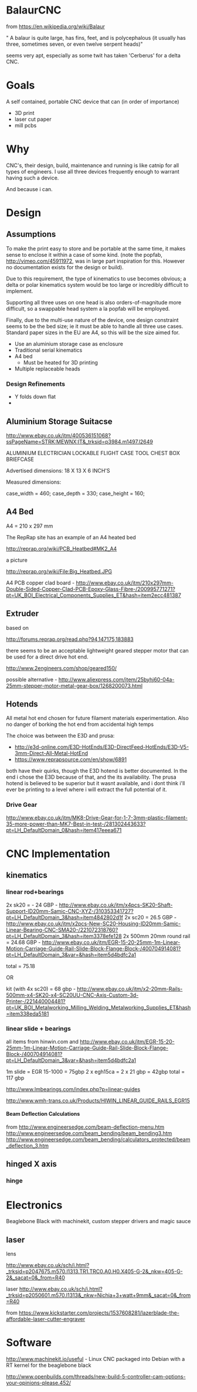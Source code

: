 # BalaurCNC

from https://en.wikipedia.org/wiki/Balaur

" A balaur is quite large, has fins, feet, and is polycephalous (it usually has three, sometimes seven, or even twelve serpent heads)"

seems very apt, especially as some twit has taken 'Cerberus' for a delta CNC.

# Goals

A self contained, portable CNC device that can (in order of importance)

* 3D print
* laser cut paper
* mill pcbs

# Why

CNC's, their design, build, maintenance and running is like catnip for all types of engineers. I use all three devices frequently enough to warrant having such a device.

And because i can.

# Design

## Assumptions

To make the print easy to store and be portable at the same time, it makes sense to enclose it within a case of some kind. (note the popfab, http://vimeo.com/45911972,  was in large part inspiration for this. However no documentation exists for the design or build).

Due to this requirement, the type of kinematics to use becomes obvious; a delta or polar kinematics system would be too large or incredibly difficult to implement.

Supporting all three uses on one head is also orders-of-magnitude more difficult, so a swappable head system a la popfab will be employed.

Finally, due to the multi-use nature of the device, one design constraint seems to be the bed size; ie it must be able to handle all three use cases. Standard paper sizes in the EU are A4, so this will be the size aimed for.

* Use an aluminium storage case as enclosure
* Traditional serial kinematics
* A4 bed
  * Must be heated for 3D printing
* Multiple replaceable heads

### Design Refinements

* Y folds down flat
*







## Aluminium Storage Suitacse

http://www.ebay.co.uk/itm/400536151068?ssPageName=STRK:MEWNX:IT&_trksid=p3984.m1497.l2649

ALUMINIUM ELECTRICIAN LOCKABLE FLIGHT CASE TOOL CHEST BOX BRIEFCASE

Advertised dimensions: 18 X 13 X 6 INCH'S

Measured dimensions: 

case_width  = 460;
case_depth  = 330;
case_height = 160;

## A4 Bed

A4 = 210 x 297 mm

The RepRap site has an example of an A4 heated bed

http://reprap.org/wiki/PCB_Heatbed#MK2_A4

a picture

http://reprap.org/wiki/File:Big_Heatbed.JPG

A4 PCB copper clad board - http://www.ebay.co.uk/itm/210x297mm-Double-Sided-Copper-Clad-PCB-Epoxy-Glass-Fibre-/200995771271?pt=UK_BOI_Electrical_Components_Supplies_ET&hash=item2ecc481387

## Extruder

based on 

http://forums.reprap.org/read.php?94,147175,183883

there seems to be an acceptable lightweight geared stepper motor that can be used for a direct drive hot end.

http://www.2engineers.com/shop/geared150/

possible alternative - http://www.aliexpress.com/item/25byhj60-04a-25mm-stepper-motor-metal-gear-box/1268200073.html 

## Hotends

All metal hot end chosen for future filament materials experimentation. Also no danger of borking the hot end from accidental high temps

The choice was between the E3D and prusa:

* http://e3d-online.com/E3D-HotEnds/E3D-DirectFeed-HotEnds/E3D-V5-3mm-Direct-All-Metal-HotEnd
* https://www.reprapsource.com/en/show/6891

both have their quirks, though the E3D hotend is better documented. In the end i chose the E3D because of that, and the its availability. The prusa hotend is believed to be superior but it wasnt available, and i dont think i'll ever be printing to a level where i will extract the full potential of it.

### Drive Gear

http://www.ebay.co.uk/itm/MK8-Drive-Gear-for-1-7-3mm-plastic-filament-35-more-power-than-MK7-Best-in-test-/281302443633?pt=LH_DefaultDomain_0&hash=item417eeea671

# CNC Implementation

## kinematics
### linear rod+bearings
2x sk20 = - 24 GBP - http://www.ebay.co.uk/itm/x4pcs-SK20-Shaft-Support-ID20mm-Samic-CNC-XYZ-/310353341727?pt=LH_DefaultDomain_3&hash=item4842802d1f 
2x sc20 = 26.5 GBP - http://www.ebay.co.uk/itm/x2pcs-New-SC20-Housing-ID20mm-Samic-Linear-Bearing-CNC-SMA20-/221072318760?pt=LH_DefaultDomain_3&hash=item3378efe128
2x 500mm 20mm round rail = 24.68 GBP - http://www.ebay.co.uk/itm/EGR-15-20-25mm-1m-Linear-Motion-Carriage-Guide-Rail-Slide-Block-Flange-Block-/400704914081?pt=LH_DefaultDomain_3&var=&hash=item5d4bdfc2a1

total = 75.18

OR

kit (with 4x sc20) = 68 gbp - http://www.ebay.co.uk/itm/x2-20mm-Rails-500mm-x4-SK20-x4-SC20UU-CNC-Axis-Custom-3d-Printer-/221440004481?pt=UK_BOI_Metalworking_Milling_Welding_Metalworking_Supplies_ET&hash=item338eda5181

### linear slide + bearings
all items from hinwin.com and http://www.ebay.co.uk/itm/EGR-15-20-25mm-1m-Linear-Motion-Carriage-Guide-Rail-Slide-Block-Flange-Block-/400704914081?pt=LH_DefaultDomain_3&var=&hash=item5d4bdfc2a1

1m slide = EGR 15-1000 = 75gbp
2 x egh15ca = 2 x 21 gbp = 42gbp
total = 117 gbp

http://www.lmbearings.com/index.php?p=linear-guides

http://www.wmh-trans.co.uk/Products/HIWIN_LINEAR_GUIDE_RAILS_EGR15

#### Beam Deflection Calculations

from http://www.engineersedge.com/beam-deflection-menu.htm
http://www.engineersedge.com/beam_bending/beam_bending3.htm
http://www.engineersedge.com/beam_bending/calculators_protected/beam_deflection_3.htm



## hinged X axis

### hinge




# Electronics

Beaglebone Black with machinekit, custom stepper drivers and magic sauce

## laser
lens

http://www.ebay.co.uk/sch/i.html?_trksid=p2047675.m570.l1313.TR1.TRC0.A0.H0.X405-G-2&_nkw=405-G-2&_sacat=0&_from=R40

laser
http://www.ebay.co.uk/sch/i.html?_trksid=p2050601.m570.l1313&_nkw=Nichia+3+watt+9mm&_sacat=0&_from=R40

from https://www.kickstarter.com/projects/1537608281/lazerblade-the-affordable-laser-cutter-engraver

# Software
http://www.machinekit.io/useful - Linux CNC packaged into Debian with a RT kernel for the beaglebone black


http://www.openbuilds.com/threads/new-build-5-controller-cam-options-your-opinions-please.452/

